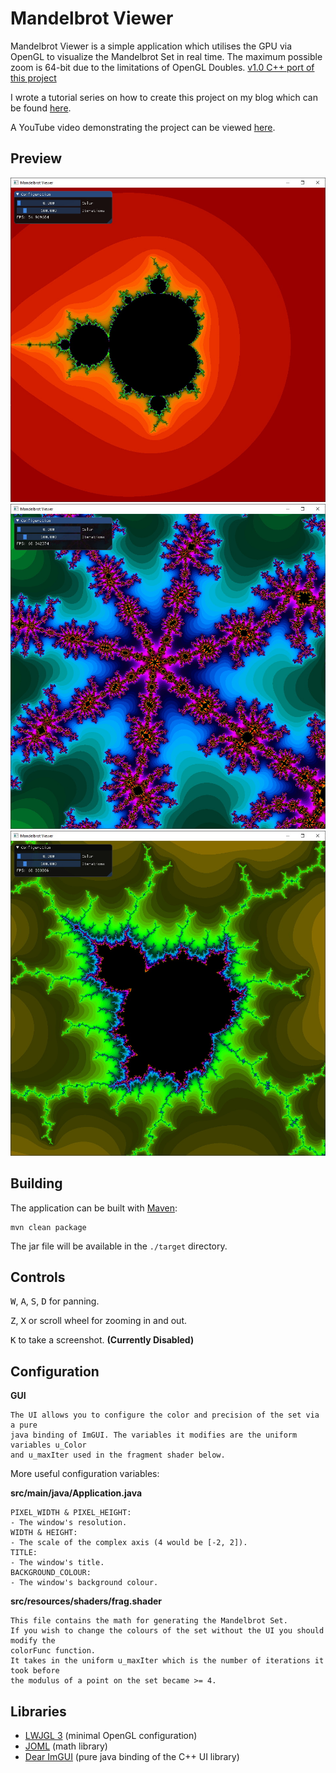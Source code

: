 # Mandelbrot Viewer
Mandelbrot Viewer is a simple application which utilises the GPU via OpenGL to visualize the Mandelbrot Set in real time. The maximum possible zoom is 64-bit due to the limitations of OpenGL Doubles. [v1.0 C++ port of this project](https://github.com/cianjinks/MandelbrotViewerCPP)

I wrote a tutorial series on how to create this project on my blog which can be found [here](https://cianjinks.github.io/2020-05-16-opengl-tutorial-visualizing-the-mandelbrot-set-fractal-part-1-of-2/).

A YouTube video demonstrating the project can be viewed [here](https://www.youtube.com/watch?v=7fw9jsuc_1M).

## Preview

![Preview One](docs/example1_1.jpg)
![Preview Two](docs/example2_1.jpg)
![Preview Three](docs/example3_1.jpg)

## Building

  The application can be built with [Maven](https://maven.apache.org/):
    
    mvn clean package
    
  The jar file will be available in the `./target` directory.

## Controls

  <kbd>W</kbd>, <kbd>A</kbd>, <kbd>S</kbd>, <kbd>D</kbd> for panning.
  
  <kbd>Z</kbd>, <kbd>X</kbd> or scroll wheel for zooming in and out.
  
  <kbd>K</kbd> to take a screenshot. **(Currently Disabled)**
  
## Configuration

**GUI**

    The UI allows you to configure the color and precision of the set via a pure 
    java binding of ImGUI. The variables it modifies are the uniform variables u_Color
    and u_maxIter used in the fragment shader below.

More useful configuration variables:

  **src/main/java/Application.java**
  
    PIXEL_WIDTH & PIXEL_HEIGHT:
    - The window's resolution.
    WIDTH & HEIGHT:
    - The scale of the complex axis (4 would be [-2, 2]).
    TITLE:
    - The window's title.
    BACKGROUND_COLOUR:
    - The window's background colour.
    
  **src/resources/shaders/frag.shader**
  
    This file contains the math for generating the Mandelbrot Set. 
    If you wish to change the colours of the set without the UI you should modify the 
    colorFunc function.
    It takes in the uniform u_maxIter which is the number of iterations it took before 
    the modulus of a point on the set became >= 4.
    
## Libraries

* [LWJGL 3](https://www.lwjgl.org/) (minimal OpenGL configuration)
* [JOML](https://github.com/JOML-CI/JOML) (math library)
* [Dear ImGUI](https://github.com/SpaiR/imgui-java) (pure java binding of the C++ UI library)
